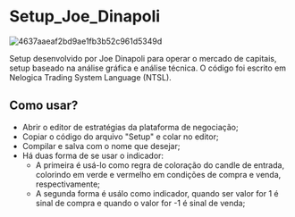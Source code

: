 # Setup_Joe_Dinapoli
![4637aaeaf2bd9ae1fb3b52c961d5349d](https://user-images.githubusercontent.com/87108226/137567399-6e6df342-1f5d-4e23-b536-ce0b4d629399.jpg)

Setup desenvolvido por Joe Dinapoli para operar o mercado de capitais, setup baseado na análise gráfica e análise técnica.
O código foi escrito em Nelogica Trading System Language (NTSL). 

## Como usar?
* Abrir o editor de estratégias da plataforma de negociação;
* Copiar o código do arquivo "Setup" e colar no editor;
* Compilar e salva com o nome que desejar;
* Há duas forma de se usar o indicador:
  * A primeira é usá-lo como regra de coloração do candle de entrada, colorindo em verde e vermelho em condições de compra e venda, respectivamente;
  * A segunda forma é usálo como indicador, quando ser valor for 1 é sinal de compra e quando o valor for -1 é sinal de venda;
